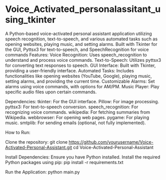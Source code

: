 # Voice_Activated_personalassitant_using_tkinter
A Python-based voice-activated personal assistant application utilizing speech recognition, text-to-speech, and various automated tasks such as opening websites, playing music, and setting alarms. Built with Tkinter for the GUI, Pyttsx3 for text-to-speech, and SpeechRecognition for voice commands
Features:
Voice Recognition: Uses speech_recognition to understand and process voice commands.
Text-to-Speech: Utilizes pyttsx3 for converting text responses to speech.
GUI Interface: Built with Tkinter, providing a user-friendly interface.
Automated Tasks: Includes functionalities like opening websites (YouTube, Google), playing music, setting alarms, and providing the current time.
Customizable Alarms: Set alarms using voice commands, with options for AM/PM.
Music Player: Play specific audio files upon certain commands.

Dependencies:
tkinter: For the GUI interface.
Pillow: For image processing.
pyttsx3: For text-to-speech conversion.
speech_recognition: For recognizing voice commands.
wikipedia: For fetching summaries from Wikipedia.
webbrowser: For opening web pages.
pygame: For playing music.
smtplib: For sending emails (optional, not fully implemented).


How to Run:


Clone the repository:
git clone https://github.com/yourusername/Voice-Activated-Personal-Assistant.git
cd Voice-Activated-Personal-Assistant


Install Dependencies:
Ensure you have Python installed. Install the required Python packages using pip:
pip install -r requirements.txt


Run the Application:
python main.py

